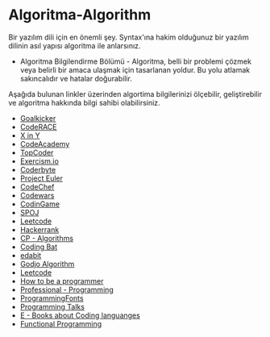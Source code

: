# Algoritma-Algorithm
Bir yazılım dili için en önemli şey.
Syntax'ına hakim olduğunuz bir yazılım dilinin asıl yapısı algoritma ile anlarsınız.

- Algoritma Bilgilendirme Bölümü -
Algoritma, belli bir problemi çözmek veya belirli bir amaca ulaşmak için tasarlanan yoldur. Bu yolu atlamak sakıncalıdır ve hatalar doğurabilir.

Aşağıda bulunan linkler üzerinden algortima bilgilerinizi ölçebilir, geliştirebilir ve algoritma hakkında bilgi sahibi olabilirsiniz.

* [Goalkicker](https://books.goalkicker.com/)
* [CodeRACE](http://coderace.me/)
* [X in Y](https://learnxinyminutes.com/)
* [CodeAcademy](https://www.codecademy.com/catalog/all)
* [TopCoder](https://www.topcoder.com/)
* [Exercism.io](https://exercism.io/)
* [Coderbyte](https://coderbyte.com/)
* [Project Euler](https://projecteuler.net/)
* [CodeChef](https://www.codechef.com/)
* [Codewars](https://www.codewars.com/)
* [CodinGame](https://www.codingame.com/start)
* [SPOJ](https://www.spoj.com/)
* [Leetcode](https://leetcode.com/)
* [Hackerrank](https://www.hackerrank.com/)
* [CP - Algorithms](http://cp-algorithms.com/)
* [Coding Bat](https://codingbat.com/java)
* [edabit](https://edabit.com/)
* [Godjo Algorithm](https://algorithm.codingdojo.com/lesson)
* [Leetcode](https://leetcode.com/problemset/algorithms/)
* [How to be a programmer](https://github.com/braydie/HowToBeAProgrammer)
* [Professional - Programming](https://github.com/charlax/professional-programming)
* [ProgrammingFonts](https://github.com/ProgrammingFonts/ProgrammingFonts)
* [Programming Talks](https://github.com/hellerve/programming-talks)
* [E - Books about Coding languanges](https://github.com/materechm/programming-ebooks)
* [Functional Programming](https://github.com/xgrommx/awesome-functional-programming)

